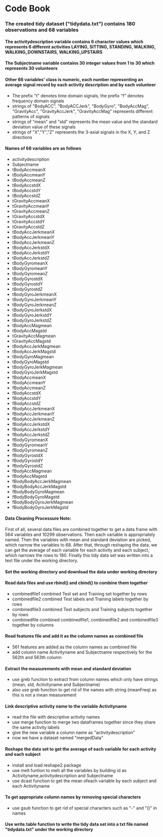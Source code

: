 Code Book
========================================================
### The created tidy dataset ("tidydata.txt") contains 180 observations and 68 variables

#### The activitydescription variable contains 6 character values which represents 6 different activities LAYING, SITTING, STANDING, WALKING, WALKING_DOWNSTAIRS, WALKING_UPSTAIRS
#### The Subjectname variable contains 30 integer values from 1 to 30 which represents 30 volunteers
#### Other 66 variables' class is numeric, each number representing an average signal record by each activity description and by each volunteer
* The prefix "t" denotes time domain signals, the prefix "f" denotes frequency domain signals
* strings of "BodyACC", "BodyACCJerk", "BodyGyro", "BodyAccMag", "GravityAcc", "GravityAccJerk", "GravityAccMag" represents different patterns of signals
* strings of "mean" and "std" represents the mean value and the standard deviation value of these signals
* strings of "X","Y","Z" represents the 3-axial signals in the X, Y, and Z directions


#### Names of 68 variables are as follows

* activitydescription 
* Subjectname 
* tBodyAccmeanX 
* tBodyAccmeanY
* tBodyAccmeanZ
* tBodyAccstdX
* tBodyAccstdY
* tBodyAccstdZ
* tGravityAccmeanX
* tGravityAccmeanY
* tGravityAccmeanZ
* tGravityAccstdX
* tGravityAccstdY
* tGravityAccstdZ
* tBodyAccJerkmeanX
* tBodyAccJerkmeanY
* tBodyAccJerkmeanZ
* tBodyAccJerkstdX
* tBodyAccJerkstdY
* tBodyAccJerkstdZ
* tBodyGyromeanX
* tBodyGyromeanY
* tBodyGyromeanZ
* tBodyGyrostdX
* tBodyGyrostdY
* tBodyGyrostdZ
* tBodyGyroJerkmeanX
* tBodyGyroJerkmeanY
* tBodyGyroJerkmeanZ
* tBodyGyroJerkstdX
* tBodyGyroJerkstdY
* tBodyGyroJerkstdZ
* tBodyAccMagmean
* tBodyAccMagstd
* tGravityAccMagmean
* tGravityAccMagstd
* tBodyAccJerkMagmean
* tBodyAccJerkMagstd
* tBodyGyroMagmean
* tBodyGyroMagstd
* tBodyGyroJerkMagmean
* tBodyGyroJerkMagstd
* fBodyAccmeanX
* fBodyAccmeanY
* fBodyAccmeanZ
* fBodyAccstdX
* fBodyAccstdY
* fBodyAccstdZ
* fBodyAccJerkmeanX
* fBodyAccJerkmeanY
* fBodyAccJerkmeanZ
* fBodyAccJerkstdX
* fBodyAccJerkstdY
* fBodyAccJerkstdZ
* fBodyGyromeanX
* fBodyGyromeanY
* fBodyGyromeanZ
* fBodyGyrostdX
* fBodyGyrostdY
* fBodyGyrostdZ
* fBodyAccMagmean
* fBodyAccMagstd
* fBodyBodyAccJerkMagmean
* fBodyBodyAccJerkMagstd
* fBodyBodyGyroMagmean
* fBodyBodyGyroMagstd
* fBodyBodyGyroJerkMagmean
* fBodyBodyGyroJerkMagstd

#### Data Cleaning Processure Note: 
First of all, several data files are combined together to get a data frame with 564 variables and 10299 observations. Then each variable is appropriately named.
Then the variables with mean and standard deviation are picked, which narrow the variables to 68. After that, through reshaping the data, we can get the average of each variable
for each activity and each subject, which narrows the rows to 180. Finally this tidy data set was written into a text file under the working directory.  

#### Set the working directory and download the data under working directory
#### Read data files and use rbind() and cbind() to combine them together
* combinedfile1 combined Test set and Training set together by rows
* combinedfile2 combined Test labels and Training labels together by rows
* combinedfile3 combined Test subjects and Training subjects together by rows
* combinedfile combined combinedfile1, combinedfile2 and combinedfile3 together by columns

#### Read features file and add it as the column names as combined file
* 561 features are added as the column names as combined file
* add column name Activityname and Subjectname respectively for the 562th and 563th column

#### Extract the measurements with mean and standard deviation
* use greb function to extract from column names which only have strings (mean, std, Activityname and Subjectname)
* also use greb function to get rid of the names with string (meanFreq) as this is not a mean measurement

#### Link descriptive activity name to the variable Activityname
* read the file with descriptive activity names
* use merge function to merge two dataframes together since they share the same activity labels
* give the new variable a column name as "activitydescription" 
* now we have a dataset named "mergedData"

#### Reshape the data set to get the average of each variable for each activity and each subject
* install and load reshape2 package
* use melt funtion to melt all the variables by building id as Activityname,activitydescription and Subjectname
* use dcast function to get the mean ofeach variable by each subject and each Activityname

#### To get appropriate column names by removing special characters
* use gsub function to get rid of special characters such as "-" and "()" in names

#### Use write.table function to write the tidy data set into a txt file named "tidydata.txt" under the working directory





